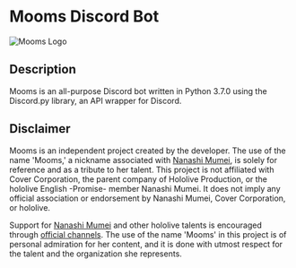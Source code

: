# Mooms Discord Bot

![Mooms Logo](https://cdn.discordapp.com/attachments/1062092719343812699/1160685114544635974/vQyxAJL.jpg)

## Description

Mooms is an all-purpose Discord bot written in Python 3.7.0 using the Discord.py library, an API wrapper for Discord.


## Disclaimer

Mooms is an independent project created by the developer. The use of the name 'Mooms,' a nickname associated with [Nanashi Mumei](https://www.youtube.com/@NanashiMumei), is solely for reference and as a tribute to her talent. This project is not affiliated with Cover Corporation, the parent company of Hololive Production, or the hololive English -Promise- member Nanashi Mumei. It does not imply any official association or endorsement by Nanashi Mumei, Cover Corporation, or hololive.

Support for [Nanashi Mumei](https://www.youtube.com/@NanashiMumei) and other hololive talents is encouraged through [official channels](https://www.youtube.com/@hololiveEnglish). The use of the name 'Mooms' in this project is of personal admiration for her content, and it is done with utmost respect for the talent and the organization she represents.
